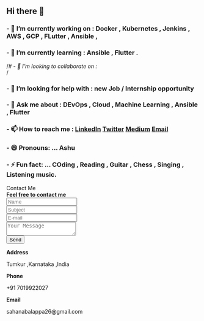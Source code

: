 ## Hi there 👋<br>
### - 🔭 I’m currently working on : Docker , Kubernetes , Jenkins , AWS , GCP , FLutter , Ansible ,  <br>
### - 🌱 I’m currently learning :  Ansible , Flutter .<br>
/*# - 👯 I’m looking to collaborate on : <br>*/
### - 🤔 I’m looking for help with : new Job / Internship opportunity<br>
### - 💬 Ask me about : DEvOps , Cloud , Machine Learning ,  Ansible  , Flutter<br>
### - 📫 How to reach me : [LinkedIn](https://www.linkedin.com/in/ashutosh-k1/) [Twitter](https://twitter.com/Ashutoshanand01) [Medium](https://ashutosh-k.medium.com/) [Email](anandashutosh563@gmail.com) 
### - 😄 Pronouns: ... Ashu<br>
### - ⚡ Fun fact: ... COding , Reading , Guitar , Chess , Singing , Listening music.<br>

<div class="section" id="contact">
  <div class="cc-contact-information" style="background-image: url('images/staticmap.png');">
    <div class="container">
      <div class="cc-contact">
        <div class="row">
          <div class="col-md-9">
            <div class="card mb-0" data-aos="zoom-in">
              <div class="h4 text-center title">Contact Me</div>
              <div class="row">
                <div class="col-md-6">
                  <div class="card-body">
                    <form action="https://formspree.io/f/xqkgpnla" method="POST">
                      <div class="p pb-3"><strong>Feel free to contact me </strong></div>
                      <div class="row mb-3">
                        <div class="col">
                          <div class="input-group"><span class="input-group-addon"><i class="fa fa-user-circle"></i></span>
                            <input class="form-control" type="text" name="name" placeholder="Name" required="required"/>
                          </div>
                        </div>
                      </div>
                      <div class="row mb-3">
                        <div class="col">
                          <div class="input-group"><span class="input-group-addon"><i class="fa fa-file-text"></i></span>
                            <input class="form-control" type="text" name="Subject" placeholder="Subject" required="required"/>
                          </div>
                        </div>
                      </div>
                      <div class="row mb-3">
                        <div class="col">
                          <div class="input-group"><span class="input-group-addon"><i class="fa fa-envelope"></i></span>
                            <input class="form-control" type="email" name="_replyto" placeholder="E-mail" required="required"/>
                          </div>
                        </div>
                      </div>
                      <div class="row mb-3">
                        <div class="col">
                          <div class="form-group">
                            <textarea class="form-control" name="message" placeholder="Your Message" required="required"></textarea>
                          </div>
                        </div>
                      </div>
                      <div class="row">
                        <div class="col">
                          <button class="btn btn-primary" type="submit">Send</button>
                        </div>
                      </div>
                    </form>
                  </div>
                </div>
                <div class="col-md-6">
                  <div class="card-body">
                    <p class="mb-0"><strong>Address </strong></p>
                    <p class="pb-2">Tumkur ,Karnataka ,India</p>
                    <p class="mb-0"><strong>Phone</strong></p>
                    <p class="pb-2">+91 7019922027</p>
                    <p class="mb-0"><strong>Email</strong></p>
                    <p>sahanabalappa26@gmail.com</p>
                  </div>
                </div>
              </div>
            </div>
          </div>
        </div>
      </div>
    </div>
  </div>
